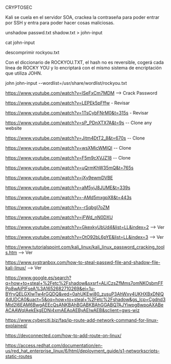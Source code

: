 CRYPTOSEC

Kali se cuela en el servidor SOA, crackea la contraseña para poder entrar por SSH y entra para poder hacer cosas maliciosas.

unshadow passwd.txt shadow.txt > john-input

cat john-input

descomprimir rockyou.txt

Con el diccionario de ROCKYOU.TXT, el hash no es reversible, cogerá cada línea de ROCKY YOU y lo encriptará con el mismo sistema de encriptación que utiliza JOHN.

john john-input --wordlist=/usr/share/wordlist/rockyou.txt


https://www.youtube.com/watch?v=ISeFxCm7MDM --> Crack Password


https://www.youtube.com/watch?v=LEPEk5pFffw - Revisar

https://www.youtube.com/watch?v=1TsCybFNrM0&t=315s - Revisar

https://www.youtube.com/watch?v=sP_PDnXTX7A&t=9s -- Clone any website 


https://www.youtube.com/watch?v=Jitm4DtT2_8&t=670s -- Clone


https://www.youtube.com/watch?v=wsXMicWMlQI -- Clone

https://www.youtube.com/watch?v=F5m9cXVJZ18 -- Clone


https://www.youtube.com/watch?v=uQrmKhW35mQ&t=765s



https://www.youtube.com/watch?v=jXy9ewmDVBE

https://www.youtube.com/watch?v=aM5yjJ8JUME&t=339s


https://www.youtube.com/watch?v=-AMd5mxgpX8&t=443s

https://www.youtube.com/watch?v=-rSqbgI7oZM

https://www.youtube.com/watch?v=jFWd_nN0DXU

https://www.youtube.com/watch?v=GkexkyUbUd4&list=LL&index=2  --> Ver

https://www.youtube.com/watch?v=OtO92bL6pYE&list=LL&index=3 --> Ver


https://www.tutorialspoint.com/kali_linux/kali_linux_password_cracking_tools.htm --> Ver

https://www.systranbox.com/how-to-steal-passwd-file-and-shadow-file-kali-linux/ --> Ver


https://www.google.es/search?q=how+to+steal+%2Fetc%2Fshadow&sxsrf=ALiCzsZfMms7omNKOsbmFFPp8wAiPIFseA%3A1652682710269&ei=1u-BYryQELGXlwTw4rGQDQ&ved=0ahUKEwi80_zusuP3AhWxy4UKHXBxDNIQ4dUDCA0&uact=5&oq=how+to+steal+%2Fetc%2Fshadow&gs_lcp=Cgdnd3Mtd2l6EAM6BwgAEEcQsANKBAhBGABKBAhGGABQ7AJYiwpg8wpoAXABeACAAWqIAekEkgEDNi4xmAEAoAEByAEIwAEB&sclient=gws-wiz


https://www.cyberciti.biz/faq/ip-route-add-network-command-for-linux-explained/

https://devconnected.com/how-to-add-route-on-linux/

https://access.redhat.com/documentation/en-us/red_hat_enterprise_linux/6/html/deployment_guide/s1-networkscripts-static-routes